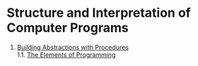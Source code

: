 # Structure and Interpretation of Computer Programs

1. [Building Abstractions with Procedures](./1-building-abstractions-with-procedures.md)  
1.1. [The Elements of Programming](./1.1-the-elements-of-programing.md)
